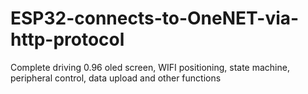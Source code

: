# ESP32-connects-to-OneNET-via-http-protocol
Complete driving 0.96 oled screen, WIFI positioning, state machine, peripheral control, data upload and other functions

